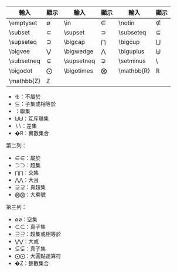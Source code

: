 | 輸入         | 顯示           | 輸入         | 顯示           | 輸入         | 顯示           |
| ---------- | ------------ | ---------- | ------------ | ---------- | ------------ |
| \emptyset  | $\emptyset$  | \in        | $\in$        | \notin     | $\notin$     |
| \subset    | $\subset$    | \supset    | $\supset$    | \subseteq  | $\subseteq$  |
| \supseteq  | $\supseteq$  | \bigcap    | $\bigcap$    | \bigcup    | $\bigcup$    |
| \bigvee    | $\bigvee$    | \bigwedge  | $\bigwedge$  | \biguplus  | $\biguplus$  |
| \subsetneq | $\subsetneq$ | \supsetneq | $\supsetneq$ | \setminus  | $\setminus$  |
| \bigodot   | $\bigodot$   | \bigotimes | $\bigotimes$ | \mathbb{R} | $\mathbb{R}$ |
| \mathbb{Z} | $\mathbb{Z}$ |            |              |            |              |
- $\notin$：不屬於
- $\subseteq$：子集或相等於
- ：聯集
- ⨄⨄：互斥聯集
- ∖∖：差集
- �R：實數集合

第二列：

- ∈∈：屬於
- ⊃⊃：超集
- ⋂⋂：交集
- ⋀⋀：大且
- ⊋⊋：真超集
- ⨂⨂：大乘號

第三列：

- ∅∅：空集
- ⊂⊂：真子集
- ⊇⊇：超集或相等於
- ⋁⋁：大或
- ⊊⊊：真子集
- ⨀⨀：大圓點運算符
- �Z：整數集合